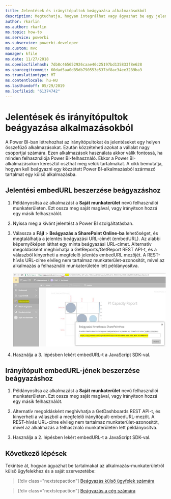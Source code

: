 ```yaml
---
title: Jelentések és irányítópultok beágyazása alkalmazásokból
description: Megtudhatja, hogyan integrálhat vagy ágyazhat be egy jelentést vagy irányítópultot egy Power BI-alkalmazásból, és nem az alkalmazás-munkaterületről.
author: rkarlin
ms.author: rkarlin
ms.topic: how-to
ms.service: powerbi
ms.subservice: powerbi-developer
ms.custom: mvc
manager: kfile
ms.date: 11/27/2018
ms.openlocfilehash: 7db8c465652926caae46c25197bd135833f8e628
ms.sourcegitcommit: 60dad5aa0d85db790553e537bf8ac34ee3289ba3
ms.translationtype: MT
ms.contentlocale: hu-HU
ms.lasthandoff: 05/29/2019
ms.locfileid: "61374742"
---
```

# <a name="embed-reports-or-dashboards-from-apps"></a>Jelentések és irányítópultok beágyazása alkalmazásokból

A Power BI-ban létrehozhat az irányítópultokat és jelentéseket egy helyen összefűző alkalmazásokat. Ezután közzéteheti azokat a vállalat nagy csoportjai számára. Ezen alkalmazások használata akkor válik fontossá, ha minden felhasználója Power BI-felhasználó. Ekkor a Power BI-alkalmazásokon keresztül oszthat meg velük tartalmakat. A cikk bemutatja, hogyan kell beágyazni egy közzétett Power BI-alkalmazásból származó tartalmat egy külső alkalmazásba.

## <a name="grab-a-report-embedurl-for-embedding"></a>Jelentési embedURL beszerzése beágyazáshoz

1. Példányosítsa az alkalmazást a **Saját munkaterület** nevű felhasználói munkaterületen. Ezt ossza meg saját magával, vagy irányítson hozzá egy másik felhasználót.

2. Nyissa meg a kívánt jelentést a Power BI szolgáltatásban.

3. Válassza a **Fájl** > **Beágyazás a SharePoint Online-ba** lehetőséget, és megtalálhatja a jelentés beágyazási URL-címét (embedURL). Az alábbi képernyőképen láthat egy minta beágyazási URL-címet. Alternatív megoldásként meghívhatja a GetReports/GetReport REST API-t, és a válaszból kinyerheti a megfelelő jelentés embedURL mezőjét. A REST-hívás URL-címe elvileg nem tartalmaz munkaterület-azonosítót, mivel az alkalmazás a felhasználó munkaterületén lett példányosítva.

    ![Beágyazás alkalmazásokból](media/embed-from-apps/embed-from-app.png)

4. Használja a 3. lépésben lekért embedURL-t a JavaScript SDK-val.

## <a name="grab-a-dashboard-embedurl-for-embedding"></a>Irányítópult embedURL-jének beszerzése beágyazáshoz

1. Példányosítsa az alkalmazást a **Saját munkaterület** nevű felhasználói munkaterületen. Ezt ossza meg saját magával, vagy irányítson hozzá egy másik felhasználót.

2. Alternatív megoldásként meghívhatja a GetDashboards REST API-t, és kinyerheti a válaszból a megfelelő irányítópult-embedURL-mezőt. A REST-hívás URL-címe elvileg nem tartalmaz munkaterület-azonosítót, mivel az alkalmazás a felhasználó munkaterületén lett példányosítva.

3. Használja a 2. lépésben lekért embedURL-t a JavaScript SDK-val.

## <a name="next-steps"></a>Következő lépések

Tekintse át, hogyan ágyazhat be tartalmakat az alkalmazás-munkaterületről külső ügyfelekhez és a saját szervezetébe:

> [!div class="nextstepaction"]
>[Beágyazás külső ügyfelek számára](embed-sample-for-customers.md)

> [!div class="nextstepaction"]
>[Beágyazás a cég számára](embed-sample-for-your-organization.md)

